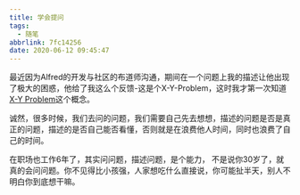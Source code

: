 ```yaml
---
title: 学会提问
tags:
  - 随笔
abbrlink: 7fc14256
date: 2020-06-12 09:45:47
---
```

最近因为Alfred的开发与社区的布道师沟通，期间在一个问题上我的描述让他出现了极大的困惑，他给了我这么个反馈-这是个X-Y-Problem，这时我才第一次知道[X-Y Problem](https://coolshell.cn/articles/10804.html)这个概念。

诚然，很多时候，我们去问的问题，我们需要自己先去想想，描述的问题是否是真正的问题，描述的是否自己能否看懂，否则就是在浪费他人时间，同时也浪费了自己的时间。

在职场也工作6年了，其实问问题，描述问题，是个能力， 不是说你30岁了，就真的会问问题。你不见得比小孩强，人家想吃什么直接说，你可能扯半天，别人不明白你到底想干嘛。


